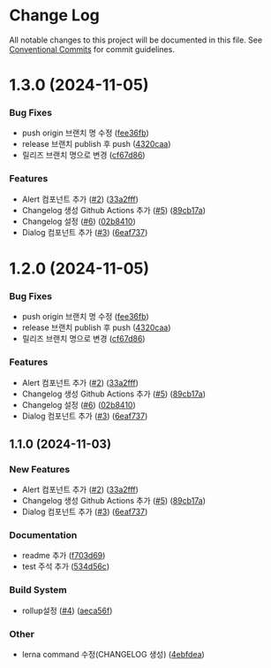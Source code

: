 # Change Log

All notable changes to this project will be documented in this file.
See [Conventional Commits](https://conventionalcommits.org) for commit guidelines.

# 1.3.0 (2024-11-05)

### Bug Fixes

- push origin 브랜치 명 수정 ([fee36fb](https://github.com/ellen-lee-goorm/gds-onboarding/commit/fee36fb8bc8b8d0047a61446ff787b2e4b423b81))
- release 브랜치 publish 후 push ([4320caa](https://github.com/ellen-lee-goorm/gds-onboarding/commit/4320caa2d08c41a97e786e50f77c3723b63905fe))
- 릴리즈 브랜치 명으로 변경 ([cf67d86](https://github.com/ellen-lee-goorm/gds-onboarding/commit/cf67d86f04cd75e7b2a9fa25227deb052e8919e4))

### Features

- Alert 컴포넌트 추가 ([#2](https://github.com/ellen-lee-goorm/gds-onboarding/issues/2)) ([33a2fff](https://github.com/ellen-lee-goorm/gds-onboarding/commit/33a2fff7ccb55b152955302811df5f1e003cf019))
- Changelog 생성 Github Actions 추가 ([#5](https://github.com/ellen-lee-goorm/gds-onboarding/issues/5)) ([89cb17a](https://github.com/ellen-lee-goorm/gds-onboarding/commit/89cb17ab0f7e26336070f90749c95b66b18f9f56))
- Changelog 설정 ([#6](https://github.com/ellen-lee-goorm/gds-onboarding/issues/6)) ([02b8410](https://github.com/ellen-lee-goorm/gds-onboarding/commit/02b8410ffca722a47213f237d17cd1062ebc5de0))
- Dialog 컴포넌트 추가 ([#3](https://github.com/ellen-lee-goorm/gds-onboarding/issues/3)) ([6eaf737](https://github.com/ellen-lee-goorm/gds-onboarding/commit/6eaf737b3fb8900902463e7311107b2b85a39fed))

# 1.2.0 (2024-11-05)

### Bug Fixes

- push origin 브랜치 명 수정 ([fee36fb](https://github.com/ellen-lee-goorm/gds-onboarding/commit/fee36fb8bc8b8d0047a61446ff787b2e4b423b81))
- release 브랜치 publish 후 push ([4320caa](https://github.com/ellen-lee-goorm/gds-onboarding/commit/4320caa2d08c41a97e786e50f77c3723b63905fe))
- 릴리즈 브랜치 명으로 변경 ([cf67d86](https://github.com/ellen-lee-goorm/gds-onboarding/commit/cf67d86f04cd75e7b2a9fa25227deb052e8919e4))

### Features

- Alert 컴포넌트 추가 ([#2](https://github.com/ellen-lee-goorm/gds-onboarding/issues/2)) ([33a2fff](https://github.com/ellen-lee-goorm/gds-onboarding/commit/33a2fff7ccb55b152955302811df5f1e003cf019))
- Changelog 생성 Github Actions 추가 ([#5](https://github.com/ellen-lee-goorm/gds-onboarding/issues/5)) ([89cb17a](https://github.com/ellen-lee-goorm/gds-onboarding/commit/89cb17ab0f7e26336070f90749c95b66b18f9f56))
- Changelog 설정 ([#6](https://github.com/ellen-lee-goorm/gds-onboarding/issues/6)) ([02b8410](https://github.com/ellen-lee-goorm/gds-onboarding/commit/02b8410ffca722a47213f237d17cd1062ebc5de0))
- Dialog 컴포넌트 추가 ([#3](https://github.com/ellen-lee-goorm/gds-onboarding/issues/3)) ([6eaf737](https://github.com/ellen-lee-goorm/gds-onboarding/commit/6eaf737b3fb8900902463e7311107b2b85a39fed))

## 1.1.0 (2024-11-03)

### New Features

- Alert 컴포넌트 추가 ([#2](https://github.com/ellen-lee-goorm/gds-onboarding/issues/2)) ([33a2fff](https://github.com/ellen-lee-goorm/gds-onboarding/commit/33a2fff7ccb55b152955302811df5f1e003cf019))
- Changelog 생성 Github Actions 추가 ([#5](https://github.com/ellen-lee-goorm/gds-onboarding/issues/5)) ([89cb17a](https://github.com/ellen-lee-goorm/gds-onboarding/commit/89cb17ab0f7e26336070f90749c95b66b18f9f56))
- Dialog 컴포넌트 추가 ([#3](https://github.com/ellen-lee-goorm/gds-onboarding/issues/3)) ([6eaf737](https://github.com/ellen-lee-goorm/gds-onboarding/commit/6eaf737b3fb8900902463e7311107b2b85a39fed))

### Documentation

- readme 추가 ([f703d69](https://github.com/ellen-lee-goorm/gds-onboarding/commit/f703d695a2513fbe6be0c881fb2e77f8dce6200f))
- test 주석 추가 ([534d56c](https://github.com/ellen-lee-goorm/gds-onboarding/commit/534d56c54a10167388c8b1c1838412c74c02c65a))

### Build System

- rollup설정 ([#4](https://github.com/ellen-lee-goorm/gds-onboarding/issues/4)) ([aeca56f](https://github.com/ellen-lee-goorm/gds-onboarding/commit/aeca56f03b1a69adee7bc68d3034eafe1d7d8671))

### Other

- lerna command 수정(CHANGELOG 생성) ([4ebfdea](https://github.com/ellen-lee-goorm/gds-onboarding/commit/4ebfdeac4a373aff7d44950057effbc65183ec87))
